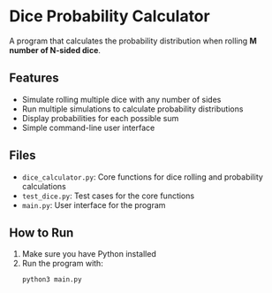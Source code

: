 # Dice Probability Calculator

A program that calculates the probability distribution when rolling **M number of N-sided dice**.


## Features

- Simulate rolling multiple dice with any number of sides  
- Run multiple simulations to calculate probability distributions  
- Display probabilities for each possible sum  
- Simple command-line user interface  


## Files

- `dice_calculator.py`: Core functions for dice rolling and probability calculations  
- `test_dice.py`: Test cases for the core functions  
- `main.py`: User interface for the program  


## How to Run

1. Make sure you have Python installed  
2. Run the program with:  
   ```bash
   python3 main.py
